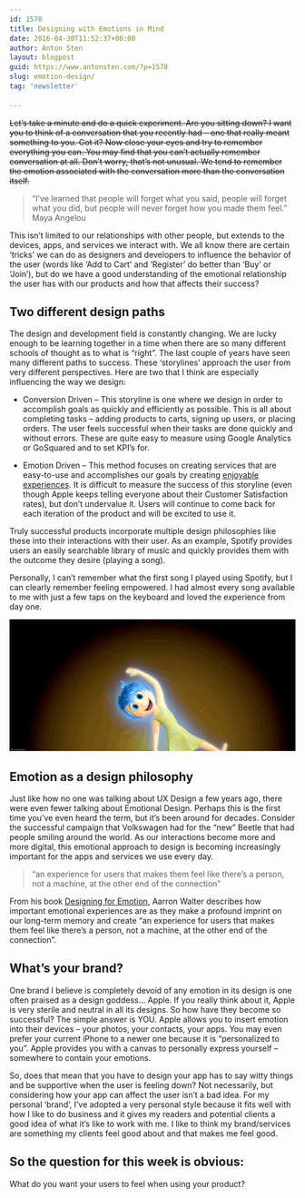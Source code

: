 ```yaml
---
id: 1578
title: Designing with Emotions in Mind
date: 2016-04-30T11:52:37+00:00
author: Anton Sten
layout: blogpost
guid: https://www.antonsten.com/?p=1578
slug: emotion-design/
tag: 'newsletter'

---
```

~~Let’s take a minute and do a quick experiment. Are you sitting down? I want you to think of a conversation that you recently had &#8211; one that really meant something to you. Got it? Now close your eyes and try to remember everything you can. You may find that you can’t actually remember conversation at all. Don’t worry, that’s not unusual. We tend to remember the emotion associated with the conversation more than the conversation itself.~~

> “I&#8217;ve learned that people will forget what you said, people will forget what you did, but people will never forget how you made them feel.”<br>Maya Angelou

This isn’t limited to our relationships with other people, but extends to the devices, apps, and services we interact with. We all know there are certain ‘tricks’ we can do as designers and developers to influence the behavior of the user (words like ‘Add to Cart’ and ‘Register’ do better than ‘Buy’ or ‘Join’), but do we have a good understanding of the emotional relationship the user has with our products and how that affects their success?

## Two different design paths

The design and development field is constantly changing. We are lucky enough to be learning together in a time when there are so many different schools of thought as to what is “right”. The last couple of years have seen many different paths to success. These ‘storylines’ approach the user from very different perspectives. Here are two that I think are especially influencing the way we design:

* Conversion Driven &#8211; This storyline is one where we design in order to accomplish goals as quickly and efficiently as possible. This is all about completing tasks &#8211; adding products to carts, signing up users, or placing orders. The user feels successful when their tasks are done quickly and without errors. These are quite easy to measure using Google Analytics or GoSquared and to set KPI’s for.

* Emotion Driven &#8211; This method focuses on creating services that are easy-to-use and accomplishes our goals by creating <a href="https://www.antonsten.com/the-extra-effort-for-great-ux/" target="_blank">enjoyable experiences</a>. It is difficult to measure the success of this storyline (even though Apple keeps telling everyone about their Customer Satisfaction rates), but don’t undervalue it. Users will continue to come back for each iteration of the product and will be excited to use it.

Truly successful products incorporate multiple design philosophies like these into their interactions with their user. As an example, Spotify provides users an easily searchable library of music and quickly provides them with the outcome they desire (playing a song).

Personally, I can’t remember what the first song I played using Spotify, but I can clearly remember feeling empowered. I had almost every song available to me with just a few taps on the keyboard and loved the experience from day one.

![Designing happy emotions](/images/image.gif)

## Emotion as a design philosophy

Just like how no one was talking about UX Design a few years ago, there were even fewer talking about Emotional Design. Perhaps this is the first time you’ve even heard the term, but it’s been around for decades. Consider the successful campaign that Volkswagen had for the “new” Beetle that had people smiling around the world. As our interactions become more and more digital, this emotional approach to design is becoming increasingly important for the apps and services we use every day.

> “an experience for users that makes them feel like there’s a person, not a machine, at the other end of the connection”

From his book <a href="https://abookapart.com/products/designing-for-emotion" target="_blank">Designing for Emotion</a>, Aarron Walter describes how important emotional experiences are as they make a profound imprint on our long-term memory and create “an experience for users that makes them feel like there’s a person, not a machine, at the other end of the connection”.

## What&#8217;s your brand?

One brand I believe is completely devoid of any emotion in its design is one often praised as a design goddess… Apple. If you really think about it, Apple is very sterile and neutral in all its designs. So how have they become so successful? The simple answer is YOU. Apple allows you to insert emotion into their devices &#8211; your photos, your contacts, your apps. You may even prefer your current iPhone to a newer one because it is “personalized to you”. Apple provides you with a canvas to personally express yourself &#8211; somewhere to contain your emotions.

So, does that mean that you have to design your app has to say witty things and be supportive when the user is feeling down? Not necessarily, but considering how your app can affect the user isn’t a bad idea. For my personal ‘brand’, I’ve adopted a very personal style because it fits well with how I like to do business and it gives my readers and potential clients a good idea of what it’s like to work with me. I like to think my brand/services are something my clients feel good about and that makes me feel good.

## So the question for this week is obvious:<br>
What do you want your users to feel when using your product?
